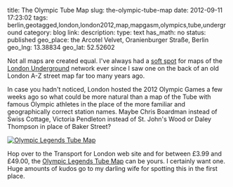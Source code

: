 title: The Olympic Tube Map
slug: the-olympic-tube-map
date: 2012-09-11 17:23:02
tags: berlin,geotagged,london,london2012,map,mapgasm,olympics,tube,underground
category: blog
link: 
description: 
type: text
has_math: no
status: published
geo_place: the Arcotel Velvet, Oranienburger Straße, Berlin
geo_lng: 13.38834
geo_lat: 52.52602

Not all maps are created equal. I've always had a [soft spot](/2011/02/23/putting-the-tube-on-the-grid-a-geeked-out-cartographical-recipe/ "/2011/02/23/putting-the-tube-on-the-grid-a-geeked-out-cartographical-recipe/") for maps of the [London Underground](/2010/05/13/curiously-cartographic-creations-1-the-tourist-tube-map/ "/2010/05/13/curiously-cartographic-creations-1-the-tourist-tube-map/") network ever since I saw one on the back of an old London A-Z street map far too many years ago.

In case you hadn't noticed, London hosted the 2012 Olympic Games a few weeks ago so what could be more natural than a map of the Tube with famous Olympic athletes in the place of the more familiar and geographically correct station names. Maybe Chris Boardman instead of Swiss Cottage, Victoria Pendleton instead of St. John's Wood or Daley Thompson in place of Baker Street?

[![](/wp-content/uploads/2012/09/Olympic-Tube-Map.jpg "Olympic Legends Tube Map")](/wp-content/uploads/2012/09/Olympic-Tube-Map.jpg "/wp-content/uploads/2012/09/Olympic-Tube-Map.jpg")

Hop over to the Transport for London web site and for between £3.99 and £49.00, the [Olympic Legends Tube Map](http://shop.tfl.gov.uk/design-collections/underground-olympic-legends-map.html "http://shop.tfl.gov.uk/design-collections/underground-olympic-legends-map.html") can be yours. I certainly want one. Huge amounts of kudos go to my darling wife for spotting this in the first place.





